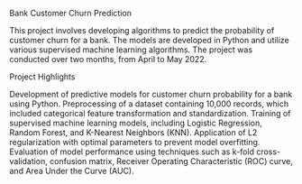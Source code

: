 Bank Customer Churn Prediction

This project involves developing algorithms to predict the probability of customer churn for a bank. The models are developed in Python and utilize various supervised machine learning algorithms. The project was conducted over two months, from April to May 2022.

Project Highlights

Development of predictive models for customer churn probability for a bank using Python.
Preprocessing of a dataset containing 10,000 records, which included categorical feature transformation and standardization.
Training of supervised machine learning models, including Logistic Regression, Random Forest, and K-Nearest Neighbors (KNN).
Application of L2 regularization with optimal parameters to prevent model overfitting.
Evaluation of model performance using techniques such as k-fold cross-validation, confusion matrix, Receiver Operating Characteristic (ROC) curve, and Area Under the Curve (AUC).
